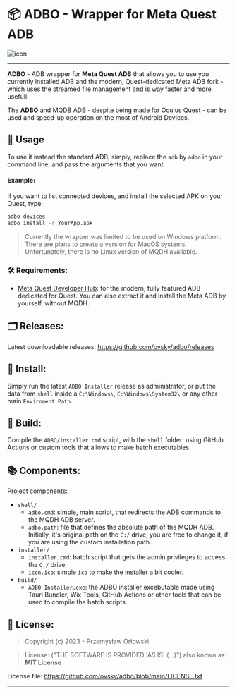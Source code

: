 
# 📦 ADBO - Wrapper for Meta Quest ADB

![icon](https://i.ibb.co/qxxKhHZ/repo-icon.png)

---
**ADBO** - ADB wrapper for **Meta Quest ADB** that allows you to use you currently installed ADB and the modern, Quest-dedicated Meta ADB fork - which uses the streamed file management and is way faster and more usefull.

The **ADBO** and MQDB ADB - despite being made for Oculus Quest - can be used and speed-up operation on the most of Android Devices.


## 📖 Usage

To use it instead the standard ADB, simply, replace the `adb` by `adbo` in your command line, and pass the arguments that you want.


#### Example:
If you want to list connected devices, and install the selected APK on your Quest, type:

```bash
adbo devices
adbo install -r YourApp.apk
```

> Currently the wrapper was limited to be used on Windows platform. 
> There are plans to create a version for MacOS systems. 
> Unfortunately, there is no Linux version of MQDH available.

### 🛠️ Requirements:
- [Meta Quest Developer Hub](https://developer.oculus.com/downloads/package/oculus-developer-hub-win/): for the modern, fully featured ADB dedicated for Quest. 
You can also extract it and install the Meta ADB by yourself, without MQDH. 


## 🗂️ Releases:
Latest downloadable releases: 
https://github.com/ovsky/adbo/releases


## 📘 Install:
Simply run the latest `ADBO Installer` release as administrator, or put the data from `shell` inside a `C:\Windows\`, `C:\Windows\System32\` or any other main `Enviroment Path`.


## 📗 Build:

Compile the `ADBO/installer.cmd` script, with the `shell` folder: using GitHub Actions or custom tools that allows to make batch executables.


## 📚 Components:

Project components:
- `shell/`
	- `adbo.cmd`: simple, main script, that redirects the ADB commands to the MQDH ADB server.
	- `adbo.path`: file that defines the absolute path of the MQDH ADB. Initially, it's original path on the `C:/` drive, you are free to change it, if you are using the custom installation path.
- `installer/`
	- `installer.cmd`:  batch script that gets the admin privileges to access the `C:/` drive.
	-  `icon.ico`: simple `ico` to make the installer a bit cooler.
- `build/`
	- `ADBO Installer.exe`: the ADBO installer excebutable made using Tauri Bundler, Wix Tools, GitHub Actions or other tools that can be used to compile the batch scripts.


## 📝 License:

> Copyright (c) 2023 - Przemysław Orłowski

> License: ("THE SOFTWARE IS PROVIDED 'AS IS' (...)")
> also known as:
> **MIT License**

License file: https://github.com/ovsky/adbo/blob/main/LICENSE.txt

---